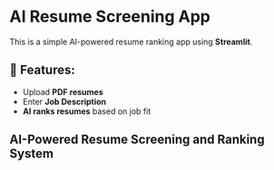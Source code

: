 # AI Resume Screening App

This is a simple AI-powered resume ranking app using **Streamlit**.

## 🚀 Features:
- Upload **PDF resumes**
- Enter **Job Description**
- **AI ranks resumes** based on job fit

## AI-Powered Resume Screening and Ranking System  




